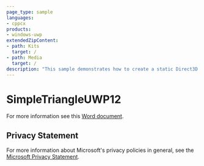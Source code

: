 ```yaml
---
page_type: sample
languages:
- cppcx
products:
- windows-uwp
extendedZipContent:
- path: Kits
  target: /
- path: Media
  target: /
description: "This sample demonstrates how to create a static Direct3D 12 vertex buffer to render a triangle on screen in a Universal Windows Platform (UWP) app."
---
```


# SimpleTriangleUWP12

For more information see this [Word document](https://github.com/microsoft/Xbox-ATG-Samples/blob/master/UWPSamples/IntroGraphics/SimpleTriangleUWP12/Readme.docx).

## Privacy Statement

For more information about Microsoft's privacy policies in general, see the [Microsoft Privacy Statement](https://privacy.microsoft.com/privacystatement/).
